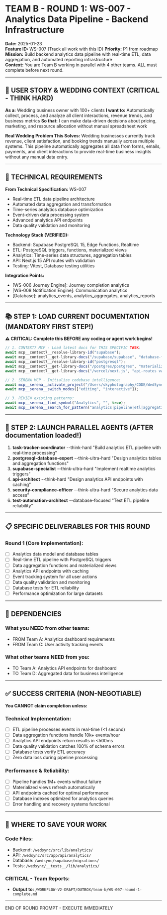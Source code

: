 # TEAM B - ROUND 1: WS-007 - Analytics Data Pipeline - Backend Infrastructure

**Date:** 2025-01-23  
**Feature ID:** WS-007 (Track all work with this ID)
**Priority:** P1 from roadmap  
**Mission:** Build backend analytics data pipeline with real-time ETL, data aggregation, and automated reporting infrastructure  
**Context:** You are Team B working in parallel with 4 other teams. ALL must complete before next round.

---

## 🎯 USER STORY & WEDDING CONTEXT (CRITICAL - THINK HARD)

**As a:** Wedding business owner with 100+ clients
**I want to:** Automatically collect, process, and analyze all client interactions, revenue trends, and business metrics
**So that:** I can make data-driven decisions about pricing, marketing, and resource allocation without manual spreadsheet work

**Real Wedding Problem This Solves:**
Wedding businesses currently track revenue, client satisfaction, and booking trends manually across multiple systems. This pipeline automatically aggregates all data from forms, emails, payments, and client interactions to provide real-time business insights without any manual data entry.

---

## 🎯 TECHNICAL REQUIREMENTS

**From Technical Specification:** WS-007
- Real-time ETL data pipeline architecture
- Automated data aggregation and transformation
- Time-series analytics database optimization
- Event-driven data processing system
- Advanced analytics API endpoints
- Data quality validation and monitoring

**Technology Stack (VERIFIED):**
- Backend: Supabase PostgreSQL 15, Edge Functions, Realtime
- ETL: PostgreSQL triggers, functions, materialized views
- Analytics: Time-series data structures, aggregation tables
- API: Next.js 15 API routes with validation
- Testing: Vitest, Database testing utilities

**Integration Points:**
- [WS-006 Journey Engine]: Journey completion analytics
- [WS-008 Notification Engine]: Communication analytics
- [Database]: analytics_events, analytics_aggregates, analytics_reports

---

## 📚 STEP 1: LOAD CURRENT DOCUMENTATION (MANDATORY FIRST STEP!)

**⚠️ CRITICAL: Complete this BEFORE any coding or agent work begins!**

```typescript
// 1. CONTEXT7 MCP - Load latest docs for THIS SPECIFIC TASK:
await mcp__context7__resolve-library-id("supabase");
await mcp__context7__get-library-docs("/supabase/supabase", "database-functions triggers", 5000);
await mcp__context7__resolve-library-id("postgresql");
await mcp__context7__get-library-docs("/postgres/postgres", "materialized-views analytics", 4000);
await mcp__context7__get-library-docs("/vercel/next.js", "api-routes validation", 3000);

// 2. SERENA MCP - Initialize codebase intelligence:
await mcp__serena__activate_project("/Users/skyphotography/CODE/WedSync-2.0/WedSync2/wedsync");
await mcp__serena__switch_modes(["editing", "interactive"]);

// 3. REVIEW existing patterns:
await mcp__serena__find_symbol("Analytics", "", true);
await mcp__serena__search_for_pattern("analytics|pipeline|etl|aggregation");
```

---

## 🚀 STEP 2: LAUNCH PARALLEL AGENTS (AFTER documentation loaded!)

1. **task-tracker-coordinator** --think-hard "Build analytics ETL pipeline with real-time processing"
2. **postgresql-database-expert** --think-ultra-hard "Design analytics tables and aggregation functions"
3. **supabase-specialist** --think-ultra-hard "Implement realtime analytics triggers"
4. **api-architect** --think-hard "Design analytics API endpoints with caching"
5. **security-compliance-officer** --think-ultra-hard "Secure analytics data access"
6. **test-automation-architect** --database-focused "Test ETL pipeline reliability"

---

## 📋 SPECIFIC DELIVERABLES FOR THIS ROUND

### Round 1 (Core Implementation):
- [ ] Analytics data model and database tables
- [ ] Real-time ETL pipeline with PostgreSQL triggers
- [ ] Data aggregation functions and materialized views
- [ ] Analytics API endpoints with caching
- [ ] Event tracking system for all user actions
- [ ] Data quality validation and monitoring
- [ ] Database tests for ETL reliability
- [ ] Performance optimization for large datasets

---

## 🔗 DEPENDENCIES

### What you NEED from other teams:
- FROM Team A: Analytics dashboard requirements
- FROM Team C: User activity tracking events

### What other teams NEED from you:
- TO Team A: Analytics API endpoints for dashboard
- TO Team D: Aggregated data for business intelligence

---

## ✅ SUCCESS CRITERIA (NON-NEGOTIABLE)

**You CANNOT claim completion unless:**

### Technical Implementation:
- [ ] ETL pipeline processes events in real-time (<1 second)
- [ ] Data aggregation functions handle 10k+ events/hour
- [ ] Analytics API endpoints return results in <500ms
- [ ] Data quality validation catches 100% of schema errors
- [ ] Database tests verify ETL accuracy
- [ ] Zero data loss during pipeline processing

### Performance & Reliability:
- [ ] Pipeline handles 1M+ events without failure
- [ ] Materialized views refresh automatically
- [ ] API endpoints cached for optimal performance
- [ ] Database indexes optimized for analytics queries
- [ ] Error handling and recovery systems functional

---

## 💾 WHERE TO SAVE YOUR WORK

### Code Files:
- Backend: `/wedsync/src/lib/analytics/`
- API: `/wedsync/src/app/api/analytics/`
- Database: `/wedsync/supabase/migrations/`
- Tests: `/wedsync/__tests__/lib/analytics/`

### CRITICAL - Team Reports:
- **Output to:** `/WORKFLOW-V2-DRAFT/OUTBOX/team-b/WS-007-round-1-complete.md`

---

END OF ROUND PROMPT - EXECUTE IMMEDIATELY
